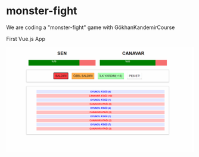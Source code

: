 # monster-fight
We are coding a "monster-fight" game with GökhanKandemirCourse

First Vue.js App
<p>
  <img src="./monster-fight.png" />
</p>
